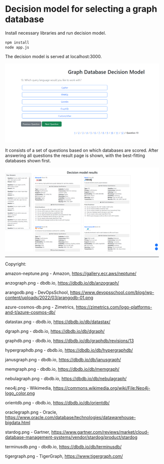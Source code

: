 # Decision model for selecting a graph database

Install necessary libraries and run decision model.
```
npm install
node app.js
```
The decision model is served at localhost:3000.

<img src="public/images/decision-model-screenshot2.png" width="700px"></img>

It consists of a set of questions based on which databases are scored.
After answering all questions the result page is shown, with the best-fitting databases shown first.


<img src="public/images/decision-model-screenshot.png" width="700px"></img>

<hr>
Copyright:

amazon-neptune.png - Amazon, https://gallery.ecr.aws/neptune/

anzograph.png - dbdb.io, https://dbdb.io/db/anzograph/

arangodb.png - DevOpsSchool, https://www.devopsschool.com/blog/wp-content/uploads/2022/03/arangodb-01.png

azure-cosmos-db.png - Zimetrics, https://zimetrics.com/logo-platforms-and-t/azure-cosmos-db/

datastax.png - dbdb.io, https://dbdb.io/db/datastax/

dgraph.png - dbdb.io, https://dbdb.io/db/dgraph/

graphdb.png - dbdb.io, https://dbdb.io/db/graphdb/revisions/13

hypergraphdb.png - dbdb.io, https://dbdb.io/db/hypergraphdb/

janusgraph.png - dbdb.io, https://dbdb.io/db/janusgraph/

memgraph.png - dbdb.io, https://dbdb.io/db/memgraph/

nebulagraph.png - dbdb.io, https://dbdb.io/db/nebulagraph/

neo4j.png - Wikimedia, https://commons.wikimedia.org/wiki/File:Neo4j-logo_color.png

orientdb.png - dbdb.io, https://dbdb.io/db/orientdb/

oraclegraph.png - Oracle, https://www.oracle.com/database/technologies/datawarehouse-bigdata.html

stardog.png - Gartner, https://www.gartner.com/reviews/market/cloud-database-management-systems/vendor/stardog/product/stardog

terminusdb.png - dbdb.io, https://dbdb.io/db/terminusdb/

tigergraph.png - TigerGraph, https://www.tigergraph.com/

